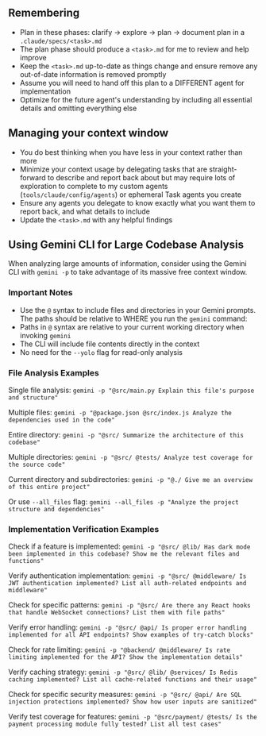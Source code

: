 ## Remembering

- Plan in these phases: clarify -> explore -> plan -> document plan in a `.claude/specs/<task>.md`
- The plan phase should produce a `<task>.md` for me to review and help improve
- Keep the `<task>.md` up-to-date as things change and ensure remove any out-of-date information is removed promptly
- Assume you will need to hand off this plan to a DIFFERENT agent for implementation
- Optimize for the future agent's understanding by including all essential details and omitting everything else

## Managing your context window

- You do best thinking when you have less in your context rather than more
- Minimize your context usage by delegating tasks that are straight-forward to describe and report back about but may require lots of exploration to complete to my custom agents (`tools/claude/config/agents`) or ephemeral Task agents you create
- Ensure any agents you delegate to know exactly what you want them to report back, and what details to include
- Update the `<task>.md` with any helpful findings

## Using Gemini CLI for Large Codebase Analysis

When analyzing large amounts of information, consider using the Gemini CLI with `gemini -p` to take advantage of its massive free context window.

<!-- Reference: https://www.reddit.com/r/ChatGPTCoding/comments/1lm3fxq/gemini_cli_is_awesome_but_only_when_you_make/ -->

### Important Notes

- Use the `@` syntax to include files and directories in your Gemini prompts. The paths should be relative to WHERE you run the `gemini` command:
- Paths in `@` syntax are relative to your current working directory when invoking `gemini`
- The CLI will include file contents directly in the context
- No need for the `--yolo` flag for read-only analysis

### File Analysis Examples

Single file analysis:
`gemini -p "@src/main.py Explain this file's purpose and structure"`

Multiple files:
`gemini -p "@package.json @src/index.js Analyze the dependencies used in the code"`

Entire directory:
`gemini -p "@src/ Summarize the architecture of this codebase"`

Multiple directories:
`gemini -p "@src/ @tests/ Analyze test coverage for the source code"`

Current directory and subdirectories:
`gemini -p "@./ Give me an overview of this entire project"`

Or use `--all_files` flag:
`gemini --all_files -p "Analyze the project structure and dependencies"`

### Implementation Verification Examples

Check if a feature is implemented:
`gemini -p "@src/ @lib/ Has dark mode been implemented in this codebase? Show me the relevant files and functions"`

Verify authentication implementation:
`gemini -p "@src/ @middleware/ Is JWT authentication implemented? List all auth-related endpoints and middleware"`

Check for specific patterns:
`gemini -p "@src/ Are there any React hooks that handle WebSocket connections? List them with file paths"`

Verify error handling:
`gemini -p "@src/ @api/ Is proper error handling implemented for all API endpoints? Show examples of try-catch blocks"`

Check for rate limiting:
`gemini -p "@backend/ @middleware/ Is rate limiting implemented for the API? Show the implementation details"`

Verify caching strategy:
`gemini -p "@src/ @lib/ @services/ Is Redis caching implemented? List all cache-related functions and their usage"`

Check for specific security measures:
`gemini -p "@src/ @api/ Are SQL injection protections implemented? Show how user inputs are sanitized"`

Verify test coverage for features:
`gemini -p "@src/payment/ @tests/ Is the payment processing module fully tested? List all test cases"`
